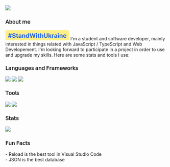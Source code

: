 <img src="https://user-images.githubusercontent.com/80278171/172330508-7c32c498-698b-42ac-81d1-1269ed66c275.png">
<h3>𝖠𝖻𝗈𝗎𝗍 𝗆𝖾</h3>
<img src="https://raw.githubusercontent.com/vshymanskyy/StandWithUkraine/main/badges/StandWithUkraine.svg" width="200">
I'm a student and software developer, mainly interested in things related with JavaScript / TypeScript and Web Developement. 
I'm looking forward to participate in a project in order to use and upgrade my skills.
Here are some stats and tools I use:
<h3>𝖫𝖺𝗇𝗀𝗎𝖺𝗀𝖾𝗌 𝖺𝗇𝖽 𝖥𝗋𝖺𝗆𝖾𝗐𝗈𝗋𝗄𝗌</h3>
<p>
  <img src="https://user-images.githubusercontent.com/80278171/172348506-46d77edb-5702-4e8c-bfa4-20e627bad3d0.png" width="50">
  <img src="https://user-images.githubusercontent.com/80278171/172348761-f2dfa752-d172-4505-8148-d0358324517c.png" width="50">
  <img src="https://user-images.githubusercontent.com/80278171/172348935-9131b578-04b8-496e-a6d7-e99ef2d4677e.svg" width="50">
</p>
<h3>𝖳𝗈𝗈𝗅𝗌</h3>
<p>
  <img src="https://user-images.githubusercontent.com/80278171/172349447-93606414-bcd6-4a80-8e62-07b93e30e2a3.png" width="50">
  <img src="https://user-images.githubusercontent.com/80278171/172356513-fb57a088-61b6-43c9-bf3b-f387cf7f0fa7.png" height="50">
</p>
<h3>𝖲𝗍𝖺𝗍𝗌</h3>
<img src="https://github-readme-streak-stats.herokuapp.com/?user=PixelPage-YT&hide_border=true&background=17224B&currStreakLabel=FFFFFF&sideLabels=FFFFFF&currStreakNum=FFFFFF&dates=FFFFFF&sideNums=FFFFFF&fire=8FD6E1&ring=8FD6E1&stroke=FFFFFFFF&locale=en">
<h3>𝖥𝗎𝗇 𝖥𝖺𝖼𝗍𝗌</h3>
- Reload is the best tool in Visual Studio Code<br>
- JSON is the best database

